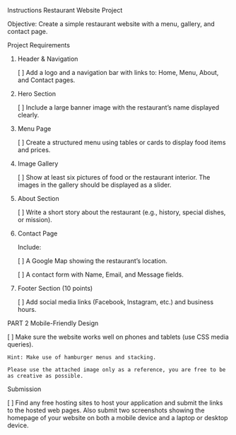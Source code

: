 Instructions
Restaurant Website Project

Objective:
Create a simple restaurant website with a menu, gallery, and contact page.

Project Requirements 
1. Header & Navigation

   [ ] Add a logo and a navigation bar with links to: Home, Menu, About, and Contact pages.

2. Hero Section

   [ ] Include a large banner image with the restaurant’s name displayed clearly.

3. Menu Page

   [ ] Create a structured menu using tables or cards to display food items and prices.

4. Image Gallery

   [ ] Show at least six pictures of food or the restaurant interior. The images in the gallery should be displayed as a slider.

5. About Section

   [ ] Write a short story about the restaurant (e.g., history, special dishes, or mission).
 
6. Contact Page

   Include:
 
      [ ] A Google Map showing the restaurant’s location.

      [ ] A contact form with Name, Email, and Message fields.

8. Footer Section (10 points)

   [ ] Add social media links (Facebook, Instagram, etc.) and business hours.

PART 2 Mobile-Friendly Design

   [ ] Make sure the website works well on phones and tablets (use CSS media queries).
 
    Hint: Make use of hamburger menus and stacking.
 
    Please use the attached image only as a reference, you are free to be as creative as possible.

Submission

   [ ] Find any free hosting sites to host your application and submit the links to the hosted web pages. Also submit two screenshots showing the homepage of your website on both a mobile device and a laptop or desktop device.
